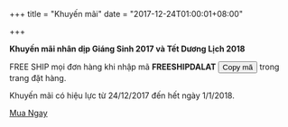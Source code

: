 +++
title = "Khuyến mãi"
date = "2017-12-24T01:00:01+08:00"

+++

**Khuyến mãi nhân dịp Giáng Sinh 2017 và Tết Dương Lịch 2018** 

FREE SHIP mọi đơn hàng khi nhập mã <span id="promotionCode">**FREESHIPDALAT**</span> <button class="btn btn-default" id="copyOrderContentBtn" data-clipboard-target="#promotionCode">Copy mã</button> trong trang đặt hàng.

Khuyến mãi có hiệu lực từ 24/12/2017 đến hết ngày 1/1/2018.

<a href="/order" class="page-scroll btn btn-xl">Mua Ngay</a>
   